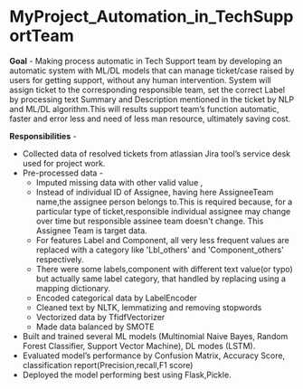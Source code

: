 # MyProject_Automation_in_TechSupportTeam

 
**Goal** - Making process automatic in Tech Support team by developing an automatic system with ML/DL models that can manage ticket/case raised by users for getting support, without any human intervention.
System will assign ticket to the corresponding responsible team, set the correct Label by processing text Summary and Description mentioned in the ticket by NLP and ML/DL algorithm.This will results support team’s function automatic, faster and error less and need of less man resource, ultimately saving cost.

**Responsibilities** -

* Collected data of resolved tickets from atlassian Jira tool’s service desk used for project work.
* Pre-processed data - 
  * Imputed missing data with other valid value ,  
  * Instead of individual ID of Assignee, having here AssigneeTeam name,the assignee person belongs to.This is required because, for a particular type of ticket,responsible         individual assignee may change over time but responsible assinee team doesn't change. This Assignee Team is target data.
  * For features Label and Component, all very less frequent values are replaced with a category like 'Lbl_others' and 'Component_others' respectively. 
  * There were some labels,component with different text value(or typo) but actually same label category, that handled by replacing using a mapping dictionary.
  * Encoded categorical data by LabelEncoder 
  * Cleaned text by NLTK, lemmatizing and removing stopwords   
  * Vectorized data by TfidfVectorizer 
  * Made data balanced by SMOTE
* Built and trained several ML models (Multinomial Naive Bayes, Random Forest Classifier, Support Vector Machine), DL modes (LSTM).
* Evaluated model’s performance by Confusion Matrix, Accuracy Score, classification report(Precision,recall,F1 score)
* Deployed the model performing best using Flask,Pickle.
